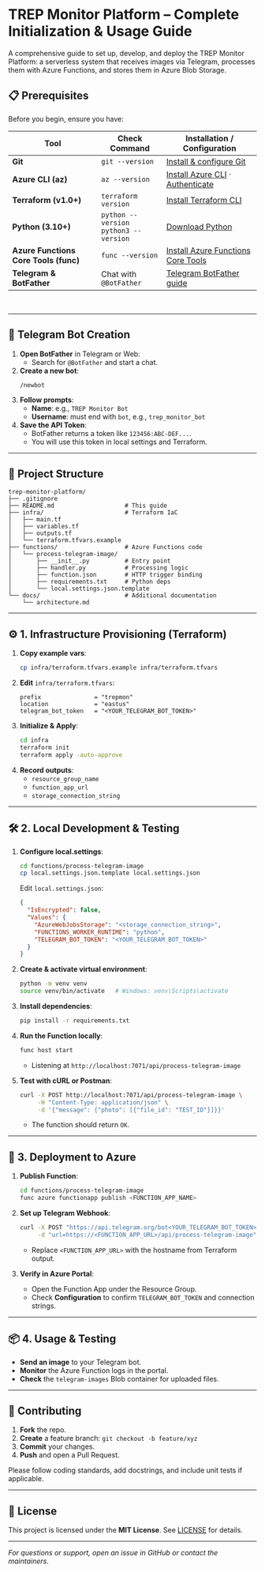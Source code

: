 # TREP Monitor Platform – Complete Initialization & Usage Guide

A comprehensive guide to set up, develop, and deploy the TREP Monitor Platform: a serverless system that receives images via Telegram, processes them with Azure Functions, and stores them in Azure Blob Storage. 



## 📋 Prerequisites

Before you begin, ensure you have:

| Tool                                  | Check Command                         | Installation / Configuration                                                                                  |
|---------------------------------------|---------------------------------------|---------------------------------------------------------------------------------------------------------------|
| **Git**                               | `git --version`                       | [Install & configure Git](https://git-scm.com/book/en/v2/Getting-Started-Installing-Git)                      |
| **Azure CLI (az)**                    | `az --version`                        | [Install Azure CLI](https://learn.microsoft.com/en-us/cli/azure/install-azure-cli) · [Authenticate](https://learn.microsoft.com/en-us/cli/azure/authenticate-azure-cli) |
| **Terraform (v1.0+)**                 | `terraform version`                   | [Install Terraform CLI](https://learn.hashicorp.com/tutorials/terraform/install-cli)                           |
| **Python (3.10+)**                    | `python --version`<br>`python3 --version` | [Download Python](https://www.python.org/downloads/)                                                           |
| **Azure Functions Core Tools (func)** | `func --version`                      | [Install Azure Functions Core Tools](https://learn.microsoft.com/en-us/azure/azure-functions/functions-run-local) |
| **Telegram & BotFather**              | Chat with `@BotFather`                | [Telegram BotFather guide](https://core.telegram.org/bots#botfather)                                          |

<br>

---

## 🔐 Telegram Bot Creation

1. **Open BotFather** in Telegram or Web:
   - Search for `@BotFather` and start a chat.
2. **Create a new bot**:
   ```
   /newbot
   ```
3. **Follow prompts**:
   - **Name**: e.g., `TREP Monitor Bot`
   - **Username**: must end with `bot`, e.g., `trep_monitor_bot`
4. **Save the API Token**:
   - BotFather returns a token like `123456:ABC-DEF...`.
   - You will use this token in local settings and Terraform.

---

## 📂 Project Structure

```
trep-monitor-platform/
├── .gitignore
├── README.md                    # This guide
├── infra/                       # Terraform IaC
│   ├── main.tf
│   ├── variables.tf
│   ├── outputs.tf
│   └── terraform.tfvars.example
├── functions/                   # Azure Functions code
│   └── process-telegram-image/
│       ├── __init__.py          # Entry point
│       ├── handler.py           # Processing logic
│       ├── function.json        # HTTP trigger binding
│       ├── requirements.txt     # Python deps
│       └── local.settings.json.template
└── docs/                        # Additional documentation
    └── architecture.md
```

---

## ⚙️ 1. Infrastructure Provisioning (Terraform)

1. **Copy example vars**:
   ```bash
   cp infra/terraform.tfvars.example infra/terraform.tfvars
   ```
2. **Edit** `infra/terraform.tfvars`:
   ```hcl
   prefix               = "trepmon"
   location             = "eastus"
   telegram_bot_token   = "<YOUR_TELEGRAM_BOT_TOKEN>"
   ```
3. **Initialize & Apply**:
   ```bash
   cd infra
   terraform init
   terraform apply -auto-approve
   ```
4. **Record outputs**:
   - `resource_group_name`
   - `function_app_url`
   - `storage_connection_string`

---

## 🛠️ 2. Local Development & Testing

1. **Configure local.settings**:
   ```bash
   cd functions/process-telegram-image
   cp local.settings.json.template local.settings.json
   ```
   Edit `local.settings.json`:
   ```json
   {
     "IsEncrypted": false,
     "Values": {
       "AzureWebJobsStorage": "<storage_connection_string>",
       "FUNCTIONS_WORKER_RUNTIME": "python",
       "TELEGRAM_BOT_TOKEN": "<YOUR_TELEGRAM_BOT_TOKEN>"
     }
   }
   ```

2. **Create & activate virtual environment**:
   ```bash
   python -m venv venv
   source venv/bin/activate   # Windows: venv\Scripts\activate
   ```

3. **Install dependencies**:
   ```bash
   pip install -r requirements.txt
   ```

4. **Run the Function locally**:
   ```bash
   func host start
   ```
   - Listening at `http://localhost:7071/api/process-telegram-image`

5. **Test with cURL or Postman**:
   ```bash
   curl -X POST http://localhost:7071/api/process-telegram-image \
        -H "Content-Type: application/json" \
        -d '{"message": {"photo": [{"file_id": "TEST_ID"}]}}'
   ```
   - The function should return `OK`.

---

## 🚀 3. Deployment to Azure

1. **Publish Function**:
   ```bash
   cd functions/process-telegram-image
   func azure functionapp publish <FUNCTION_APP_NAME>
   ```
2. **Set up Telegram Webhook**:
   ```bash
   curl -X POST "https://api.telegram.org/bot<YOUR_TELEGRAM_BOT_TOKEN>/setWebhook" \
        -d "url=https://<FUNCTION_APP_URL>/api/process-telegram-image"
   ```
   - Replace `<FUNCTION_APP_URL>` with the hostname from Terraform output.

3. **Verify in Azure Portal**:
   - Open the Function App under the Resource Group.
   - Check **Configuration** to confirm `TELEGRAM_BOT_TOKEN` and connection strings.

---

## 📦 4. Usage & Testing

- **Send an image** to your Telegram bot.
- **Monitor** the Azure Function logs in the portal.
- **Check** the `telegram-images` Blob container for uploaded files.

---

## 🤝 Contributing

1. **Fork** the repo.
2. **Create** a feature branch: `git checkout -b feature/xyz`
3. **Commit** your changes.
4. **Push** and open a Pull Request.

Please follow coding standards, add docstrings, and include unit tests if applicable.

---

## 📄 License

This project is licensed under the **MIT License**. See [LICENSE](./LICENSE) for details.

---

_For questions or support, open an issue in GitHub or contact the maintainers._

